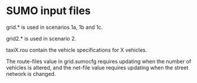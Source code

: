 SUMO input files
================

grid.* is used in scenarios 1a, 1b and 1c.

grid2.* is used in scenario 2.

taxiX.rou contain the vehicle specifications for X vehicles.

The route-files value in grid.sumocfg requires updating when the number of
vehicles is altered, and the net-file value requires updating when the street
network is changed.
